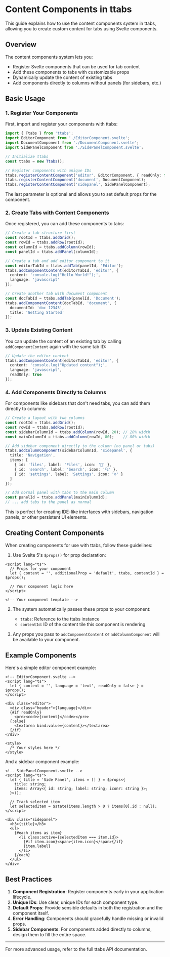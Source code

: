 # Content Components in ttabs

This guide explains how to use the content components system in ttabs, allowing you to create custom content for tabs using Svelte components.

## Overview

The content components system lets you:
- Register Svelte components that can be used for tab content
- Add these components to tabs with customizable props
- Dynamically update the content of existing tabs
- Add components directly to columns without panels (for sidebars, etc.)

## Basic Usage

### 1. Register Your Components

First, import and register your components with ttabs:

```typescript
import { Ttabs } from 'ttabs';
import EditorComponent from './EditorComponent.svelte';
import DocumentComponent from './DocumentComponent.svelte';
import SidePanelComponent from './SidePanelComponent.svelte';

// Initialize ttabs
const ttabs = new Ttabs();

// Register components with unique IDs
ttabs.registerContentComponent('editor', EditorComponent, { readOnly: false });
ttabs.registerContentComponent('document', DocumentComponent);
ttabs.registerContentComponent('sidepanel', SidePanelComponent);
```

The last parameter is optional and allows you to set default props for the component.

### 2. Create Tabs with Content Components

Once registered, you can add these components to tabs:

```typescript
// Create a tab structure first
const rootId = ttabs.addGrid();
const rowId = ttabs.addRow(rootId);
const columnId = ttabs.addColumn(rowId);
const panelId = ttabs.addPanel(columnId);

// Create a tab and add editor component to it
const editorTabId = ttabs.addTab(panelId, 'Editor');
ttabs.addComponentContent(editorTabId, 'editor', { 
  content: 'console.log("Hello World!");',
  language: 'javascript'
});

// Create another tab with document component
const docTabId = ttabs.addTab(panelId, 'Document');
ttabs.addComponentContent(docTabId, 'document', { 
  documentId: 'doc-12345',
  title: 'Getting Started'
});
```

### 3. Update Existing Content

You can update the content of an existing tab by calling `addComponentContent` again with the same tab ID:

```typescript
// Update the editor content
ttabs.addComponentContent(editorTabId, 'editor', { 
  content: 'console.log("Updated content");',
  language: 'javascript',
  readOnly: true
});
```

### 4. Add Components Directly to Columns

For components like sidebars that don't need tabs, you can add them directly to columns:

```typescript
// Create a layout with two columns
const rootId = ttabs.addGrid();
const rowId = ttabs.addRow(rootId);
const sidebarColumnId = ttabs.addColumn(rowId, 20); // 20% width
const mainColumnId = ttabs.addColumn(rowId, 80);    // 80% width

// Add sidebar component directly to the column (no panel or tabs)
ttabs.addColumnComponent(sidebarColumnId, 'sidepanel', {
  title: 'Navigation',
  items: [
    { id: 'files', label: 'Files', icon: '📁' },
    { id: 'search', label: 'Search', icon: '🔍' },
    { id: 'settings', label: 'Settings', icon: '⚙️' }
  ]
});

// Add normal panel with tabs to the main column
const panelId = ttabs.addPanel(mainColumnId);
// ... add tabs to the panel as normal
```

This is perfect for creating IDE-like interfaces with sidebars, navigation panels, or other persistent UI elements.

## Creating Content Components

When creating components for use with ttabs, follow these guidelines:

1. Use Svelte 5's `$props()` for prop declaration:

```svelte
<script lang="ts">
  // Props for your component
  let { content = '', additionalProp = 'default', ttabs, contentId } = $props();
  
  // Your component logic here
</script>

<!-- Your component template -->
```

2. The system automatically passes these props to your component:
   - `ttabs`: Reference to the ttabs instance
   - `contentId`: ID of the content tile this component is rendering

3. Any props you pass to `addComponentContent` or `addColumnComponent` will be available to your component.

## Example Components

Here's a simple editor component example:

```svelte
<!-- EditorComponent.svelte -->
<script lang="ts">
  let { content = '', language = 'text', readOnly = false } = $props();
</script>

<div class="editor">
  <div class="header">{language}</div>
  {#if readOnly}
    <pre><code>{content}</code></pre>
  {:else}
    <textarea bind:value={content}></textarea>
  {/if}
</div>

<style>
  /* Your styles here */
</style>
```

And a sidebar component example:

```svelte
<!-- SidePanelComponent.svelte -->
<script lang="ts">
  let { title = 'Side Panel', items = [] } = $props<{
    title: string;
    items: Array<{ id: string; label: string; icon?: string }>;
  }>();

  // Track selected item
  let selectedItem = $state(items.length > 0 ? items[0].id : null);
</script>

<div class="sidepanel">
  <h3>{title}</h3>
  <ul>
    {#each items as item}
      <li class:active={selectedItem === item.id}>
        {#if item.icon}<span>{item.icon}</span>{/if}
        {item.label}
      </li>
    {/each}
  </ul>
</div>
```

## Best Practices

1. **Component Registration**: Register components early in your application lifecycle.
2. **Unique IDs**: Use clear, unique IDs for each component type.
3. **Default Props**: Provide sensible defaults in both the registration and the component itself.
4. **Error Handling**: Components should gracefully handle missing or invalid props.
5. **Sidebar Components**: For components added directly to columns, design them to fill the entire space.

---

For more advanced usage, refer to the full ttabs API documentation. 